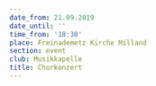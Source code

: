 ```yaml
---
date_from: 21.09.2019
date_until: ''
time_from: '18:30'
place: Freinademetz Kirche Milland
section: event
club: Musikkapelle
title: Chorkonzert
---
```


